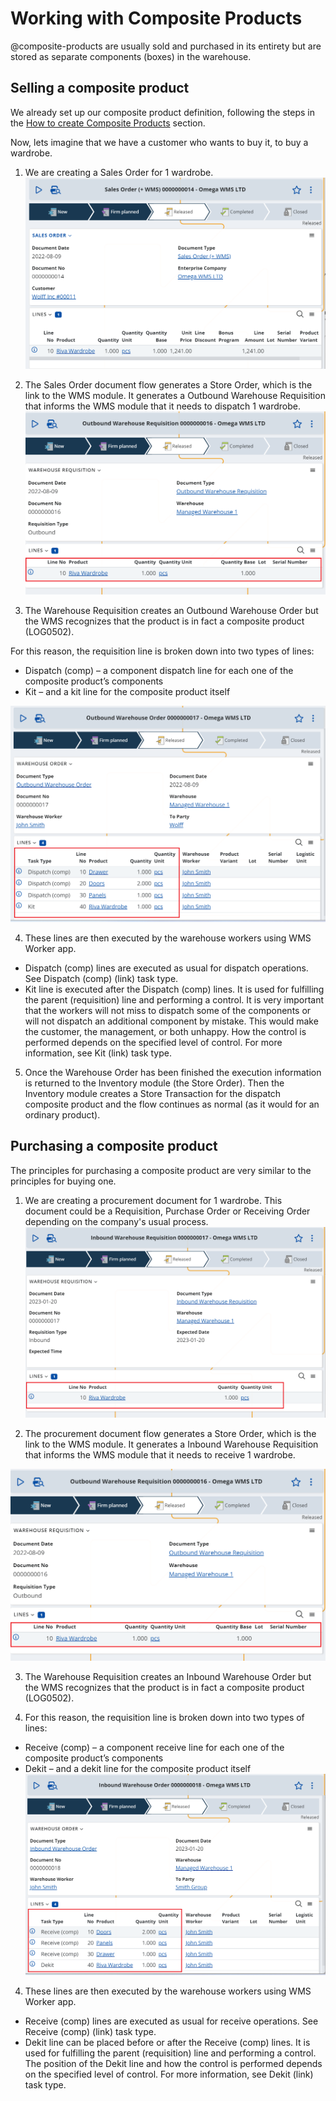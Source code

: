 # Working with Composite Products
@composite-products are usually sold and purchased in its entirety but are stored as separate components (boxes) in the warehouse.

## Selling a composite product
We already set up our composite product definition, following the steps in the [How to create Composite Products](index.md#how-to-create-composite-products) section.

Now, lets imagine that we have a customer who wants to buy it, to buy a wardrobe.
1.	We are creating a Sales Order for 1 wardrobe.
![Sales Order with Composite Product](pictures/sales-order-comp.png)

2.	The Sales Order document flow generates a Store Order, which is the link to the WMS module. It generates a Outbound Warehouse Requisition that informs the WMS module that it needs to dispatch 1 wardrobe.
![Outbound Warehouse Requisition with Composite Product](pictures/wr-composite-product.png)

3. The Warehouse Requisition creates an Outbound Warehouse Order but the WMS recognizes that the product is in fact a composite product (LOG0502). 

For this reason, the requisition line is broken down into two types of lines:
-	Dispatch (comp) – a component dispatch line for each one of the composite product’s components
-	Kit – and a kit line for the composite product itself

![Outbound Warehouse Order with Composite Product](pictures/out-wo-composite-product.png)

4. These lines are then executed by the warehouse workers using WMS Worker app.
- Dispatch (comp) lines are executed as usual for dispatch operations. See Dispatch (comp) (link) task type.
- Kit line is executed after the Dispatch (comp) lines. It is used for fulfilling the parent (requisition) line and performing a control. 
It is very important that the workers will not miss to dispatch some of the components or will not dispatch an additional component by mistake. This would make the customer, the management, or both unhappy.
How the control is performed depends on the specified level of control. For more information, see Kit (link) task type.

5. Once the Warehouse Order has been finished the execution information is returned to the Inventory module (the Store Order). Then the Inventory module creates a Store Transaction for the dispatch composite product and the flow continues as normal (as it would for an ordinary product).

## Purchasing a composite product
The principles for purchasing a composite product are very similar to the principles for buying one.

1. We are creating a procurement document for 1 wardrobe. This document could be a Requisition, Purchase Order or Receiving Order depending on the company's usual process.
![Purchase Order with Composite Product](pictures/inb-wr-composite-product.png)


2. The procurement document flow generates a Store Order, which is the link to the WMS module. It generates a Inbound Warehouse Requisition that informs the WMS module that it needs to receive 1 wardrobe.

![Inbound Warehouse Requisition with Composite Product](pictures/wr-composite-product.png)

3. The Warehouse Requisition creates an Inbound Warehouse Order but the WMS recognizes that the product is in fact a composite product (LOG0502).  

4. For this reason, the requisition line is broken down into two types of lines:
-	Receive (comp) – a component receive line for each one of the composite product’s components
-	Dekit – and a dekit line for the composite product itself
![Inbound Warehouse Order with Composite Product](pictures/inb-wo-composite-product.png)

4. These lines are then executed by the warehouse workers using WMS Worker app.
- Receive (comp) lines are executed as usual for receive operations. See Receive (comp) (link) task type.
- Dekit line can be placed before or after the Receive (comp) lines. It is used for fulfilling the parent (requisition) line and performing a control. The position of the Dekit line and how the control is performed depends on the specified level of control. For more information, see Dekit (link) task type.





